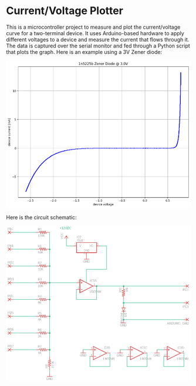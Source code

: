 # Current/Voltage Plotter

This is a microcontroller project to measure and plot the current/voltage curve for a two-terminal device.
It uses Arduino-based hardware to apply different voltages to a device and measure the current that flows through it. 
The data is captured over the serial monitor and fed through a Python script that plots the graph. 
Here is an example using a 3V Zener diode:

![Zener diode plot](https://raw.githubusercontent.com/cosinekitty/diodeplot/master/data/zener3v.png)

Here is the circuit schematic:

![Circuit schematic](https://raw.githubusercontent.com/cosinekitty/diodeplot/master/schematics/dac.png)
